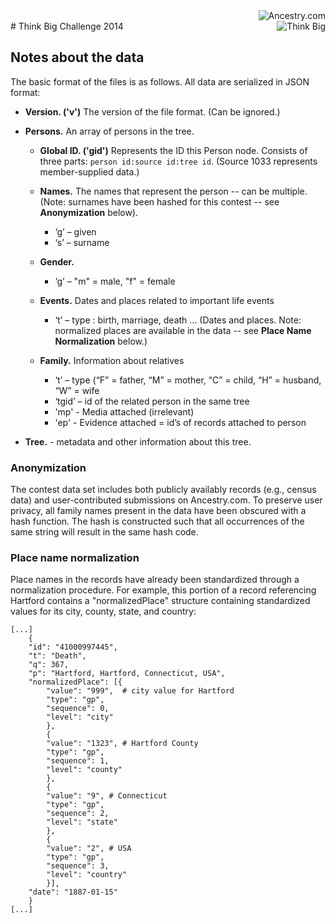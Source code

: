 <img align="right" src="http://c.mfcreative.com/mars/landing/lohp/2014/smp/us-lohp-simplehdr-logo.png" alt="Ancestry.com"/>
<br/>
<img align="right" src="http://thinkbig.teradata.com/wp-content/themes/thinkbig/images/header/Logo128.png" alt="Think Big"/>
# Think Big Challenge 2014

## Notes about the data

The basic format of the files is as follows. All data are serialized in JSON format:

* **Version. ('v')** The version of the file format. (Can be ignored.)

* **Persons.** An array of persons in the tree.

	* **Global ID. ('gid')** Represents the ID this Person node. Consists of three parts: `person id:source id:tree id`. (Source 1033 represents member-supplied data.)

	* **Names.** The names that represent the person -- can be multiple. (Note: surnames have been hashed for this contest -- see **Anonymization** below).
		* ‘g’ – given
		* ‘s’ – surname

	* **Gender.**
		* ‘g’ – "m" = male, "f" = female

	* **Events.** Dates and places related to important life events
		* ‘t’ – type : birth, marriage, death … (Dates and places. Note: normalized places are available in the data -- see **Place Name Normalization** below.)

	* **Family.** Information about relatives
		* ‘t’ – type (“F” = father, “M” = mother, “C” = child, “H” = husband, “W” = wife
		* ‘tgid’ – id of the related person in the same tree
		* 'mp' - Media attached (irrelevant)
		* 'ep' - Evidence attached = id’s of records attached to person
 
* **Tree.** - metadata and other information about this tree.


### Anonymization

The contest data set includes both publicly availably records (e.g., census data) and user-contributed submissions on Ancestry.com. To preserve user privacy, all family names present in the data have been obscured with a hash function. The hash is constructed such that all occurrences of the same string will result in the same hash code.

### Place name normalization

Place names in the records have already been standardized through a
normalization procedure. For example, this portion of a record
referencing Hartford contains a "normalizedPlace" structure 
containing standardized values for its city, county, state, and country:

```
[...]
	{
	"id": "41000997445",
	"t": "Death",
	"q": 367,
	"p": "Hartford, Hartford, Connecticut, USA",
	"normalizedPlace": [{
		"value": "999",  # city value for Hartford
		"type": "gp",
		"sequence": 0,
		"level": "city"
		}, 
		{
		"value": "1323", # Hartford County
		"type": "gp",
		"sequence": 1,
		"level": "county"
		},
		{
		"value": "9", # Connecticut
		"type": "gp",
		"sequence": 2,
		"level": "state"
		},
		{
		"value": "2", # USA
		"type": "gp",
		"sequence": 3,
		"level": "country"
		}],
	"date": "1887-01-15"
	}
[...]
```
